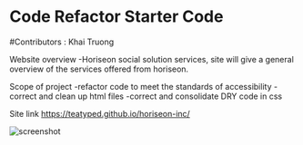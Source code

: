 # Code Refactor Starter Code

#Contributors : Khai Truong

Website overview
-Horiseon social solution services, site will give a general overview of the services offered from horiseon. 

Scope of project
-refactor code to meet the standards of accessibility
-correct and clean up html files
-correct and consolidate DRY code in css


Site link
https://teatyped.github.io/horiseon-inc/

![screenshot](webpage.png)



